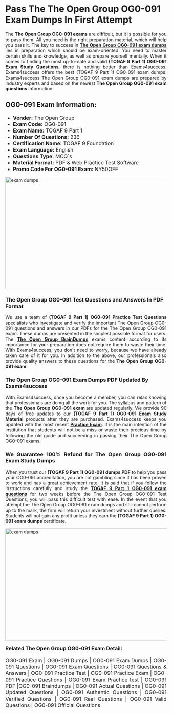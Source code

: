<h1><strong><strong>Pass The The Open Group OG0-091 Exam Dumps In First Attempt</strong></strong></h1> <p style="text-align:justify">The <strong>The Open Group OG0-091 exams</strong> are difficult, but it is possible for you to pass them. All you need is the right preparation material, which will help you pass it. The key to success in <a href="https://www.exams4success.com/the-open-group/og0-091-pdf-exam-dumps"><strong>The Open Group OG0-091 exam dumps</strong></a> lies in preparation which should be exam-oriented. You need to master certain skills and knowledge, as well as prepare yourself mentally. When it comes to finding the most up-to-date and valid <strong>(TOGAF 9 Part 1) OG0-091 Exam Study Questions</strong>, there is nothing better than Exams4success. Exams4success offers the best (TOGAF 9 Part 1) OG0-091 exam dumps. Exams4success The Open Group OG0-091 exam dumps are prepared by industry experts and based on the newest <strong>The Open Group OG0-091 exam questions</strong> information.</p> <h2><strong><strong>OG0-091 Exam Information:</strong></strong></h2> <ul> <li><span style="font-size:16px"><strong>Vender:</strong> The Open Group</span></li> <li><span style="font-size:16px"><strong>Exam Code:</strong> OG0-091</span></li> <li><span style="font-size:16px"><strong>Exam Name:</strong> TOGAF 9 Part 1</span></li> <li><span style="font-size:16px"><strong>Number Of Questions:</strong> 236</span></li> <li><span style="font-size:16px"><strong>Certification Name:</strong> TOGAF 9 Foundation</span></li> <li><span style="font-size:16px"><strong>Exam Language:</strong> English</span></li> <li><span style="font-size:16px"><strong>Questions Type:</strong> MCQ`s</span></li> <li><span style="font-size:16px"><strong>Material Format:</strong> PDF & Web Practice Test Software</span></li> <li><span style="font-size:16px"><strong>Promo Code For OG0-091 Exam: </strong>NY50OFF</span></li> </ul> <p><a href="https://www.exams4success.com/the-open-group/og0-091-pdf-exam-dumps" rel="no-follow"><img alt="exam dumps" src="https://www.certcollections.com/uploads/content/infrist1.png" style="height:350px; width:750px" /></a></p> <h3><strong>The Open Group OG0-091 Test Questions and Answers In PDF Format</strong></h3> <p style="text-align:justify">We use a team of <strong>(TOGAF 9 Part 1) OG0-091 Practice Test Questions</strong> specialists who investigate and verify the important The Open Group OG0-091 questions and answers in our PDFs for the The Open Group OG0-091 exam. These dumps are presented in the simplest possible format for users. The <a href="https://www.exams4success.com/the-open-group-exam-dumps"><strong>The Open Group BrainDumps</strong></a> exams content according to its importance for your preparation does not require them to waste their time. With Exams4success, you don't need to worry, because we have already taken care of it for you. In addition to the above, our professionals also provide quality answers to these questions for the<strong> The Open Group OG0-091 exam</strong>.</p> <h3><strong> The Open Group OG0-091 Exam Dumps PDF Updated By Exams4success</strong></h3> <p style="text-align:justify">With Exams4success, once you become a member, you can relax knowing that professionals are doing all the work for you. The syllabus and pattern of the <strong>The Open Group OG0-091 exam </strong>are updated regularly. We provide 90 days of free updates to our <strong>(TOGAF 9 Part 1) OG0-091 Exam Study Material</strong> products after they are purchased. Exams4success keeps you updated with the most recent <a href="https://www.exams4success.com/"><strong>Practice Exam</strong></a>. It is the main intention of the institution that students will not be a miss or waste their precious time by following the old guide and succeeding in passing their The Open Group OG0-091 exams.</p> <h3 style="text-align:justify"><strong>We Guarantee 100% Refund for The Open Group OG0-091 Exam Study Dumps</strong></h3> <p style="text-align:justify">When you trust our <strong>(TOGAF 9 Part 1) OG0-091 dumps PDF</strong> to help you pass your OG0-091 accreditation, you are not gambling since it has been proven to work and has a great achievement rate. It is said that if you follow the instructions carefully and study the <a href="https://www.exams4success.com/the-open-group/og0-091-pdf-exam-dumps"><strong>TOGAF 9 Part 1 OG0-091 exam questions</strong></a> for two weeks before the The Open Group OG0-091 Test Questions, you will pass this difficult test with ease. In the event that you attempt the The Open Group OG0-091 exam dumps and still cannot perform up to the mark, the firm will return your investment without further queries. Students will not gain any profit unless they earn the <strong>(TOGAF 9 Part 1) OG0-091 exam dumps</strong> certificate.</p> <p style="text-align:justify"><a href="https://www.exams4success.com/the-open-group/og0-091-pdf-exam-dumps" rel="no-follow"><img alt="exam dumps" src="https://www.certcollections.com/uploads/content/free_demo1.png" style="height:350px; width:750px" /></a></p> <p style="text-align:justify"><span style="font-size:16px"><strong>Related The Open Group OG0-091 Exam Detail:</strong></span><br /> <br /> <span style="font-size:16px">OG0-091 Exam | OG0-091 Dumps | OG0-091 Exam Dumps | OG0-091 Questions | OG0-091 Exam Questions | OG0-091 Questions & Answers | OG0-091 Practice Test | OG0-091 Practice Exam | OG0-091 Practice Questions | OG0-091 Exam Practice test | OG0-091 PDF |OG0-091 Braindumps | OG0-091 Actual Questions | OG0-091 Updated Questions | OG0-091 Authentic Questions | OG0-091 Verified Questions | OG0-091 Real Questions | OG0-091 Valid Questions | OG0-091 Official Questions</span></p>
